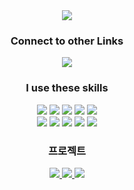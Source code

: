 <div align="center">
<img src="https://capsule-render.vercel.app/api?type=waving&color=0489B1&height=300&section=header&text=Das%20ist%20chessta%20:)&fontSize=90"/>

### Connect to other Links
<a href="https://blog.naver.com/PostList.naver?blogId=tjdrhkd0126" target="_blank">
   <img src="https://img.shields.io/badge/blog-green?style=flat&logo=appveyor&logoColor=critical"/>
</a>

### I use these skills   
<img src="https://img.shields.io/badge/JAVA-007396?style=for-the-badge&logo=Java&logoColor=white">
<img src="https://img.shields.io/badge/JavaScript-F7DF1E?style=for-the-badge&logo=JavaScript&logoColor=white">
<img src="https://img.shields.io/badge/Spring Boot-6DB33F?style=for-the-badge&logo=Spring Boot&logoColor=white">
<img src="https://img.shields.io/badge/HTML5-E34F26?style=for-the-badge&logo=HTML5&logoColor=white">
<img src="https://img.shields.io/badge/CSS3-1572B6?style=for-the-badge&logo=CSS3&logoColor=white"> <br>
<img src="https://img.shields.io/badge/MySQL-4479A1?style=for-the-badge&logo=MySQL&logoColor=white">
<img src="https://img.shields.io/badge/aws-232F3E?style=for-the-badge&logo=Amazon aws&logoColor=white">
<img src="https://img.shields.io/badge/Eclipse-2C2255?style=for-the-badge&logo=Eclipse%20IDE&logoColor=white">
<img src="https://img.shields.io/badge/github-181717?style=for-the-badge&logo=github&logoColor=white">
<img src="https://img.shields.io/badge/VSCode-007ACC?style=for-the-badge&logo=VisualStudioCode&logoColor=white">

### 프로젝트
<a href="https://github.com/chessta0126/festivalBooking" target="_blank">
   <img src="https://img.shields.io/badge/공연예매 프로젝트-181717?style=for-the-badge&logo=Bandsintown&logoColor=white">
</a>
   
<a href="https://github.com/chessta0126/sns_220919" target="_blank">
   <img src="https://img.shields.io/badge/SNS-232F3E?style=for-the-badge&logo=Instagram&logoColor=white">
</a>

<a href="https://github.com/chessta0126/memo_220919" target="_blank">
   <img src="https://img.shields.io/badge/메모장-1572B6?style=for-the-badge&logo=ReadtheDocs&logoColor=white">
</a>
   
</div>





<!--
**chessta0126/chessta0126** is a ✨ _special_ ✨ repository because its `README.md` (this file) appears on your GitHub profile.

Here are some ideas to get you started:

- 🔭 I’m currently working on ...
- 🌱 I’m currently learning ...
- 👯 I’m looking to collaborate on ...
- 🤔 I’m looking for help with ...
- 💬 Ask me about ...
- 📫 How to reach me: ...
- 😄 Pronouns: ...
- ⚡ Fun fact: ...
-->
